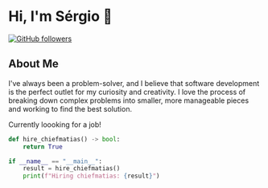# Hi, I'm Sérgio 👋

[![GitHub followers](https://img.shields.io/github/followers/chiefmatias?style=social)](https://github.com/chiefmatias)

## About Me

I've always been a problem-solver, and I believe that software development is the perfect outlet for my curiosity and creativity. I love the process of breaking down complex problems into smaller, more manageable pieces and working to find the best solution.

Currently loooking for a job!

```python
def hire_chiefmatias() -> bool:
    return True

if __name__ == "__main__":
    result = hire_chiefmatias()
    print(f"Hiring chiefmatias: {result}")
```
